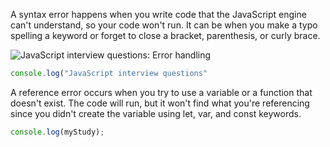 A syntax error happens when you write code that the JavaScript engine can't understand, so your code won't run. It can be when you make a typo spelling a keyword or forget to close a bracket, parenthesis, or curly brace.

![JavaScript interview questions: Error handling](https://assets.roadmap.sh/guest/types-of-errors-in-javascript-9nl2m.png)

```javascript
console.log("JavaScript interview questions"
```

A reference error occurs when you try to use a variable or a function that doesn't exist. The code will run, but it won't find what you're referencing since you didn't create the variable using let, var, and const keywords.

```javascript
console.log(myStudy);
``` 